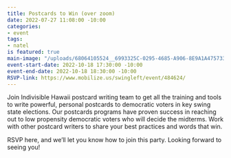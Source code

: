 ```yaml
---
title: Postcards to Win (over zoom)
date: 2022-07-27 11:08:00 -10:00
categories:
- event
tags:
- natel
is featured: true
main-image: "/uploads/68064105524__6993325C-0295-4685-A906-8E9A1A475733.jpg"
event-start-date: 2022-10-18 17:30:00 -10:00
event-end-date: 2022-10-18 18:30:00 -10:00
RSVP-link: https://www.mobilize.us/swingleft/event/484624/
---
```


Join Indivisible Hawaii postcard writing team to get all the training and tools to write powerful, personal postcards to democratic voters in key swing state elections. Our postcards programs have proven success in reaching out to low propensity democratic voters who will decide the midterms. Work with other postcard writers to share your best practices and words that win.

RSVP here, and we’ll let you know how to join this party. Looking forward to seeing you!